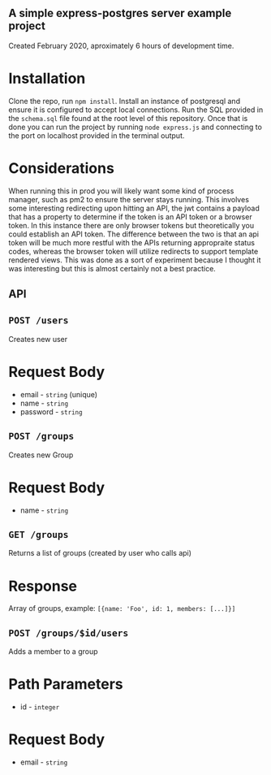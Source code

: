 ## A simple express-postgres server example project

Created February 2020, aproximately 6 hours of development time.

# Installation

Clone the repo, run `npm install`.  Install an instance of postgresql and ensure it is configured to accept local connections.  Run the SQL provided in the `schema.sql` file found at the root level of this repository.  Once that is done you can run the project by running `node express.js` and connecting to the port on localhost provided in the terminal output.  

# Considerations

When running this in prod you will likely want some kind of process manager, such as pm2 to ensure the server stays running.  This involves some interesting redirecting upon hitting an API, the jwt contains a payload that has a property to determine if the token is an API token or a browser token.  In this instance there are only browser tokens but theoretically you could establish an API token.  The difference between the two is that an api token will be much more restful with the APIs returning appropraite status codes, whereas the browser token will utilize redirects to support template rendered views.  This was done as a sort of experiment because I thought it was interesting but this is almost certainly not a best practice.  

## API

## `POST /users`
Creates new user
# Request Body
* email - `string` (unique)
* name - `string`
* password - `string`

## `POST /groups`
Creates new Group
# Request Body
* name - `string`

## `GET /groups`
Returns a list of groups (created by user who calls api)
# Response
Array of groups, example: 
`[{name: 'Foo', id: 1, members: [...]}]`

## `POST /groups/$id/users`
Adds a member to a group
# Path Parameters
* id - `integer`
# Request Body
* email - `string`
